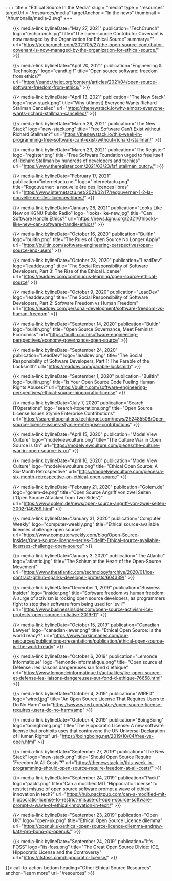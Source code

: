 +++
title = "Ethical Source In the Media"
slug = "media"
type = "resources"
targetUrl = "/resources/media"
targetAnchor = "In the news"
thumbnail = "/thumbnails/media-2.svg"
+++

<ul class="media-list">

{{< media-link bylineDate="May 27, 2021" publication="TechCrunch" logo="techcrunch.jpg" title="The open-source Contributor Covenant is now managed by the Organization for Ethical Source" summary="" url="https://techcrunch.com/2021/05/27/the-open-source-contributor-covenant-is-now-managed-by-the-organization-for-ethical-source/" >}}

{{< media-link bylineDate="April 20, 2021" publication="Engineering & Technology" logo="eandt.gif" title="Open source software: freedom from ethics?" url="https://eandt.theiet.org/content/articles/2021/04/open-source-software-freedom-from-ethics/" >}}

{{< media-link bylineDate="April 13, 2021" publication="The New Stack" logo="new-stack.png" title="Why (Almost) Everyone Wants Richard Stallman Cancelled" url="https://thenewstack.io/why-almost-everyone-wants-richard-stallman-cancelled/" >}}

{{< media-link bylineDate="March 26, 2021" publication="The New Stack" logo="new-stack.png" title="Free Software Can’t Exist without Richard Stallman?" url="https://thenewstack.io/this-week-in-programming-free-software-cant-exist-without-richard-stallman/" >}}

{{< media-link bylineDate="March 23, 2021" publication="The Register" logo="register.png" title="Free Software Foundation urged to free itself of Richard Stallman by hundreds of developers and techies" url="https://www.theregister.com/2021/03/23/fsf_stallman_outcry/" >}}

{{< media-link bylineDate="February 17, 2021" publication="internetactu.net" logo="internetactu.png" title="Regouverner: la nouvelle ère des licences libres" url="https://www.internetactu.net/2021/02/17/regouverner-1-2-la-nouvelle-ere-des-licences-libres/" >}}

{{< media-link bylineDate="January 28, 2021" publication="Looks Like New on KGNU Public Radio" logo="looks-like-new.jpg" title="Can Software Handle Ethics?" url="https://news.kgnu.org/2021/01/looks-like-new-can-software-handle-ethics/" >}}

{{< media-link bylineDate="October 16, 2020" publication="BuiltIn" logo="builtin.png" title="The Rules of Open Source No Longer Apply" url="https://builtin.com/software-engineering-perspectives/open-source-end-users" >}}

{{< media-link bylineDate="October 23, 2020" publication="LeadDev" logo="leaddev.png" title="The Social Responsibility of Software Developers, Part 3: The Rise of the Ethical License" url="https://leaddev.com/continuous-learning/open-source-ethical-source" >}}

{{< media-link bylineDate="October 9, 2020" publication="LeadDev" logo="leaddev.png" title="The Social Responsibility of Software Developers, Part 2: Software Freedom vs Human Freedom" url="https://leaddev.com/personal-development/software-freedom-vs-human-freedom" >}}

{{< media-link bylineDate="September 14, 2020" publication="BultIn" logo="builtin.png" title="Open Source Governance, Meet Feminist Economics" url="https://builtin.com/software-engineering-perspectives/economy-governance-open-source" >}}

{{< media-link bylineDate="September 24, 2020" publication="LeadDev" logo="leaddev.png" title="The Social Responsibility of Software Developers, Part 1: The Parable of the Locksmith" url="https://leaddev.com/parable-locksmith" >}}

{{< media-link bylineDate="September 1, 2020" publication="BuiltIn"  logo="builtin.png" title="Is Your Open Source Code Fueling Human Rights Abuses?" url="https://builtin.com/software-engineering-perspectives/ethical-source-hippocratic-license" >}}

{{< media-link bylineDate="July 7, 2020" publication="Search ITOperations" logo="search-itoperations.png" title="Open Source License Issues Stymie Enterprise Contributions" url="https://searchitoperations.techtarget.com/news/252485508/Open-source-license-issues-stymie-enterprise-contributions" >}}

{{< media-link bylineDate="April 15, 2020" publication="Model View Culture" logo="modelviewculture.png" title="The Culture War in Open Source is On" url="https://modelviewculture.com/pieces/the-culture-war-in-open-source-is-on" >}}

{{< media-link bylineDate="April 16, 2020" publication="Model View Culture" logo="modelviewculture.png" title="Ethical Open Source: A Six-Month Retrospective" url="https://modelviewculture.com/pieces/a-six-month-retrospective-on-ethical-open-source" >}}

{{< media-link bylineDate="February 21, 2020" publication="Golem.de" logo="golem-de.png" title="Open Source Angriff von zwei Seiten ('Open Source Attacked from Two Sides')" url="https://www.golem.de/news/open-source-angriff-von-zwei-seiten-2002-146769.html" >}}

{{< media-link bylineDate="January 31, 2020" publication="Computer Weekly" logo="computer-weekly.png" title="Ethical source-available licenses challenge open source" url="https://www.computerweekly.com/blog/Open-Source-Insider/Open-source-licence-series-Tidelift-Ethical-source-available-licenses-challenge-open-source" >}}

{{< media-link bylineDate="January 3, 2020" publication="The Atlantic" logo="atlantic.jpg" title="The Schism at the Heart of the Open-Source Movement" url="https://www.theatlantic.com/technology/archive/2020/01/ice-contract-github-sparks-developer-protests/604339/" >}}

{{< media-link bylineDate="December 1, 2019" publication="Business Insider" logo="insider.png" title="Software freedom vs human freedom: A surge of activism is rocking open source developers, as programmers fight to stop their software from being used for 'evil'" url="https://www.businessinsider.com/open-source-activism-ice-protests-open-source-initiative-2019-11" >}}

{{< media-link bylineDate="October 15, 2019" publication="Canadian Lawyer" logo="canadian-lawer.png" title="Ethical Open Source: Is the world ready?" url="https://www.torkinmanes.com/our-resources/publications-presentations/publication/ethical-open-source-is-the-world-ready" >}}

{{< media-link bylineDate="October 6, 2019" publication="Lemonde Informatique" logo="lemonde-informatique.png" title="Open source et Défense : les liaisons dangereuses sur fond d'éthique" url="https://www.lemondeinformatique.fr/actualites/lire-open-source-et-defense-les-liaisons-dangereuses-sur-fond-d-ethique-76658.html" >}}

{{< media-link bylineDate="October 4, 2019" publication="WIRED" logo="wired.jpg" title="An Open Source License That Requires Users to Do No Harm" url="https://www.wired.com/story/open-source-license-requires-users-do-no-harm/amp" >}}

{{< media-link bylineDate="October 4, 2019" publication="BoingBoing" logo="boingboing.png" title="The Hippocratic License: A new software license that prohibits uses that contravene the UN Universal Declaration of Human Rights" url="https://boingboing.net/2019/10/04/free-vs-open.html" >}}

{{< media-link bylineDate="September 27, 2019" publication="The New Stack" logo="new-stack.png" title="Should Open Source Require 'Freedom At All Costs'?" url="https://thenewstack.io/this-week-in-programming-should-open-source-require-freedom-at-all-costs/" >}}

{{< media-link bylineDate="September 24, 2019" publication="Packt" logo="packt.png" title="Can a modified MIT 'Hippocratic License' to restrict misuse of open source software prompt a wave of ethical innovation in tech?" url="https://hub.packtpub.com/can-a-modified-mit-hippocratic-license-to-restrict-misuse-of-open-source-software-prompt-a-wave-of-ethical-innovation-in-tech/" >}}

{{< media-link bylineDate="September 23, 2019" publication="Open UK" logo="open-uk.png" title="Ethical Open Source Licence dilemma" url="https://openuk.uk/ethical-open-source-licence-dilemma-andrew-katz-pro-bono-gc-openuk/" >}}

{{< media-link bylineDate="September 24, 2019" publication="It's FOSS" logo="its-foss.png" title="The Great Open Source Divide: ICE, Hippocratic License and the Controversy" url="https://itsfoss.com/hippocratic-license/" >}}

</ul>

{{< call-to-action-bottom heading="Other Ethical Source Resources" anchor="learn more" url="/resources" >}}
